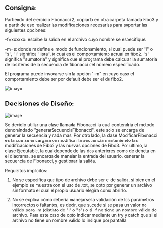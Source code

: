 Consigna:
-

Partiendo del ejercicio Fibonacci 2, copiarlo en otra carpeta llamada Fibo3 y a partir de eso realizar las modificaciones necesarias para soportar las siguientes opciones:

-f=xxxxxx: escribe la salida en el archivo cuyo nombre se especifique.

-m=s: donde m define el modo de funcionamiento, el cual puede ser "l" o "s", "l" significa "lista", lo cual es el comportamiento actual en fibo2. 
"s"  significa "sumatoria" y significa que el programa debe calcular la sumatoria de los items de la secuencia de fibonacci del número especificado.

El programa puede invocarse sin la opción "-m" en cuyo caso el comportamiento debe ser por default debe ser el de fibo2.

![image](https://github.com/user-attachments/assets/3af086ce-cd7e-46a6-aac7-07ea7ca78ffd)

Decisiones de Diseño:
-

![image](https://github.com/user-attachments/assets/5c7229d4-0a5c-4d4d-8e84-783b7fba817a)

Se decidio utiliar una clase llamada Fibonacci la cual contendria el metodo denomindado "generarSecuenciaFibonacci", este solo se encarga de generar la secuencia y nada mas.
Por otro lado, la clase ModificarFibonacci es la que se encargara de modificar la secuencia manteniendo las modificaciones de Fibo2 y las nuevas opciones de Fibo3. Por ultimo,
la clase Ejecutable, la cual depende de las dos anteriores como de denota en el diagrama, se encarga de manejar la entrada del usuario, generar la secuencia de Fibonacci, 
y gestionar la salida.

Requisitos implicitos: 

1. No se especifica que tipo de archivo debe ser el de salida, si bien en el ejemplo se muestra con el uso de .txt, se opto por generar un archivo sin formato el cual
el propio usuario elegira como abrirlo.

2. No se explica cómo debería manejarse la validación de los parámetros incorrectos o faltantes, es decir, que sucede si se pasa un valor no válido para -m (distinto de "l" o "s")
o si -f no tiene un nombre válido de archivo. Para este caso de opto indicar mediante un try y catch que si el archivo no tiene un nombre valido lo indique por pantalla.


